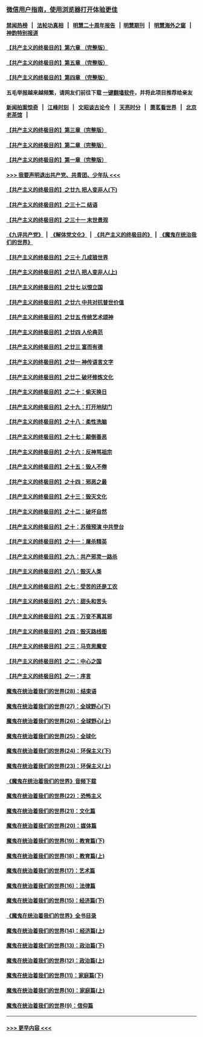 ### [微信用户指南，使用浏览器打开体验更佳](https://github.com/gfw-breaker/banned-news1/blob/master/indexes/wechat-guide.md?t=0)
#### [禁闻热榜](热点新闻.md?t=0)  &nbsp;&nbsp;|&nbsp;&nbsp; [法轮功真相](https://github.com/gfw-breaker/truth/blob/master/README.md?t=0) &nbsp;&nbsp;|&nbsp;&nbsp; [明慧二十周年报告](https://github.com/gfw-breaker/mh-reports/blob/master/README.md?t=0) &nbsp;&nbsp;|&nbsp;&nbsp;[明慧期刊](https://github.com/gfw-breaker/mh-qikan) &nbsp;&nbsp;|&nbsp;&nbsp; [明慧海外之窗](https://github.com/gfw-breaker/mh-news/blob/master/README.md?t=0) &nbsp;&nbsp;|&nbsp;&nbsp; [神韵特别报道](https://github.com/gfw-breaker/mh-news/blob/master/shenyun.md?t=0)
#### [【共产主义的终极目的】第六章 （完整版）](../pages/nsc422/n11428913.md?t=02090933) 
#### [【共产主义的终极目的】第五章 （完整版）](../pages/nsc422/n11428912.md?t=02090933) 
#### [【共产主义的终极目的】第四章 （完整版）](../pages/nsc422/n11428907.md?t=02090933) 
#### 五毛举报越来越频繁，请网友们前往下载 [一键翻墙软件](https://github.com/gfw-breaker/ssr-accounts)，并将此项目推荐给亲友
#### [新闻拍案惊奇](https://github.com/gfw-breaker/banned-news1/blob/master/pages/link4.md) &nbsp;&nbsp;|&nbsp;&nbsp; [江峰时刻](https://github.com/gfw-breaker/banned-news1/blob/master/pages/link4.md) &nbsp;&nbsp;|&nbsp;&nbsp; [文昭谈古论今](https://github.com/gfw-breaker/banned-news1/blob/master/pages/link4.md) &nbsp;&nbsp;|&nbsp;&nbsp; [天亮时分](https://github.com/gfw-breaker/banned-news1/blob/master/pages/link4.md) &nbsp;&nbsp;|&nbsp;&nbsp; [萧茗看世界](https://github.com/gfw-breaker/banned-news1/blob/master/pages/link4.md) &nbsp;&nbsp;|&nbsp;&nbsp; [北京老茶馆](https://github.com/gfw-breaker/banned-news1/blob/master/pages/link4.md) &nbsp;&nbsp;|&nbsp;&nbsp; 
#### [【共产主义的终极目的】第三章（完整版）](../pages/nsc422/n11428848.md?t=02090933) 
#### [【共产主义的终极目的】第二章（完整版）](../pages/nsc422/n11428831.md?t=02090933) 
#### [【共产主义的终极目的】第一章（完整版）](../pages/nsc422/n11417651.md?t=02090933) 
#### [>>> 我要声明退出共产党、共青团、少年队 <<<](https://github.com/begood0513/goodnews/blob/master/quit/letter.md) 
#### [【共产主义的终极目的】之廿九 把人变非人(下)](../pages/nsc422/n11344140.md?t=02090933) 
#### [【共产主义的终极目的】之三十二 结语](../pages/nsc422/n11360535.md?t=02090933) 
#### [【共产主义的终极目的】之三十一 末世景观](../pages/nsc422/n11351129.md?t=02090933) 
#### [《九评共产党》](https://github.com/begood0513/9ping.md/blob/master/README.md) &nbsp;|&nbsp; [《解体党文化》](../../../../jtdwh.md/blob/master/README.md)  &nbsp;|&nbsp; [《共产主义的终极目的》](../../../../gczydzjmd.md/blob/master/README.md) &nbsp;|&nbsp; [《魔鬼在统治我们的世界》](../../../../mgztzwmdsj.md/blob/master/README.md) 
#### [【共产主义的终极目的】之三十 几成狼世界](../pages/nsc422/n11348280.md?t=02090933) 
#### [【共产主义的终极目的】之廿八 把人变非人(上)](../pages/nsc422/n11340492.md?t=02090933) 
#### [【共产主义的终极目的】之廿七 以恨立国](../pages/nsc422/n11336944.md?t=02090933) 
#### [【共产主义的终极目的】之廿六 中共对抗普世价值](../pages/nsc422/n11324785.md?t=02090933) 
#### [【共产主义的终极目的】之廿五 传统艺术颂神](../pages/nsc422/n11296396.md?t=02090933) 
#### [【共产主义的终极目的】之廿四 人伦典范](../pages/nsc422/n11296397.md?t=02090933) 
#### [【共产主义的终极目的】之廿三 富而有德](../pages/nsc422/n11283598.md?t=02090933) 
#### [【共产主义的终极目的】之廿一 神传语言文字](../pages/nsc422/n11263265.md?t=02090933) 
#### [【共产主义的终极目的】之廿二 破坏修炼文化](../pages/nsc422/n11245728.md?t=02090933) 
#### [【共产主义的终极目的】之二十：偷天换日](../pages/nsc422/n11238846.md?t=02090933) 
#### [【共产主义的终极目的】之十九：打开地狱门](../pages/nsc422/n11206376.md?t=02090933) 
#### [【共产主义的终极目的】之十八：柔性洗脑](../pages/nsc422/n11199994.md?t=02090933) 
#### [【共产主义的终极目的】之十七：颠倒善恶](../pages/nsc422/n11179782.md?t=02090933) 
#### [【共产主义的终极目的】之十六：反神骂祖宗](../pages/nsc422/n11166798.md?t=02090933) 
#### [【共产主义的终极目的】之十五：毁人不倦](../pages/nsc422/n11166792.md?t=02090933) 
#### [【共产主义的终极目的】之十四：邪恶之最](../pages/nsc422/n11150249.md?t=02090933) 
#### [【共产主义的终极目的】之十三：毁灭文化](../pages/nsc422/n11135227.md?t=02090933) 
#### [【共产主义的终极目的】之十二：破坏自然](../pages/nsc422/n11135214.md?t=02090933) 
#### [【共产主义的终极目的】之十：苏俄预演 中共登台](../pages/nsc422/n11118424.md?t=02090933) 
#### [【共产主义的终极目的】之十一：屠杀精英](../pages/nsc422/n11118442.md?t=02090933) 
#### [【共产主义的终极目的】之九：共产邪灵一路杀](../pages/nsc422/n11114139.md?t=02090933) 
#### [【共产主义的终极目的】之八：毁灭人类](../pages/nsc422/n11108503.md?t=02090933) 
#### [【共产主义的终极目的】之七：受苦的还是工农](../pages/nsc422/n11101809.md?t=02090933) 
#### [【共产主义的终极目的】之六：甜头和苦头](../pages/nsc422/n11096971.md?t=02090933) 
#### [【共产主义的终极目的】之五：万变不离其邪](../pages/nsc422/n11091285.md?t=02090933) 
#### [【共产主义的终极目的】之四：毁灭路线图](../pages/nsc422/n11086284.md?t=02090933) 
#### [【共产主义的终极目的】之三：马克思魔变](../pages/nsc422/n11061941.md?t=02090933) 
#### [【共产主义的终极目的】之二：中心之国](../pages/nsc422/n11047728.md?t=02090933) 
#### [【共产主义的终极目的】之一：序言](../pages/nsc422/n11086077.md?t=02090933) 
#### [魔鬼在统治着我们的世界(28)：结束语](../pages/nsc422/n10936246.md?t=02090933) 
#### [魔鬼在统治着我们的世界(27)：全球野心(下)](../pages/nsc422/n10928319.md?t=02090933) 
#### [魔鬼在统治着我们的世界(26)：全球野心(上)](../pages/nsc422/n10900318.md?t=02090933) 
#### [魔鬼在统治着我们的世界(25)：全球化](../pages/nsc422/n10788205.md?t=02090933) 
#### [魔鬼在统治着我们的世界(24)：环保主义(下)](../pages/nsc422/n10695307.md?t=02090933) 
#### [魔鬼在统治着我们的世界(23)：环保主义(上)](../pages/nsc422/n10688613.md?t=02090933) 
#### [《魔鬼在统治着我们的世界》音频下载](../pages/nsc422/n10635553.md?t=02090933) 
#### [魔鬼在统治着我们的世界(22)：恐怖主义](../pages/nsc422/n10614727.md?t=02090933) 
#### [魔鬼在统治着我们的世界(21)：文化篇](../pages/nsc422/n10597706.md?t=02090933) 
#### [魔鬼在统治着我们的世界(20)：媒体篇](../pages/nsc422/n10586579.md?t=02090933) 
#### [魔鬼在统治着我们的世界(19)：教育篇(下)](../pages/nsc422/n10564808.md?t=02090933) 
#### [魔鬼在统治着我们的世界(18)：教育篇(上)](../pages/nsc422/n10526970.md?t=02090933) 
#### [魔鬼在统治着我们的世界(17)：艺术篇](../pages/nsc422/n10499093.md?t=02090933) 
#### [魔鬼在统治着我们的世界(16)：法律篇](../pages/nsc422/n10485969.md?t=02090933) 
#### [魔鬼在统治着我们的世界(15)：经济篇(下)](../pages/nsc422/n10469975.md?t=02090933) 
#### [《魔鬼在统治着我们的世界》全书目录](../pages/nsc422/n10464261.md?t=02090933) 
#### [魔鬼在统治着我们的世界(14)：经济篇(上)](../pages/nsc422/n10457370.md?t=02090933) 
#### [魔鬼在统治着我们的世界(13)：政治篇(下)](../pages/nsc422/n10448270.md?t=02090933) 
#### [魔鬼在统治着我们的世界(12)：政治篇(上)](../pages/nsc422/n10444576.md?t=02090933) 
#### [魔鬼在统治着我们的世界(11)：家庭篇(下)](../pages/nsc422/n10440961.md?t=02090933) 
#### [魔鬼在统治着我们的世界(10)：家庭篇(上)](../pages/nsc422/n10435448.md?t=02090933) 
#### [魔鬼在统治着我们的世界(9)：信仰篇](../pages/nsc422/n10432159.md?t=02090933) 

----
#### [ >>> 更早内容 <<< ](../indexes/nsc422-earlier.md)
